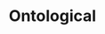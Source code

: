 ---
types: "word"

title: "Ontological"

categories: ['']

tags: ['Ontological']

arabic: 'الأنطولوجي'

arexps: []

enwords: ['Ontological']

enexps: []

arlexicons: 'أ'

enlexicons: 'O'

authors: ['Ruqayya Roshdy']

translators: ['']

citations: 'العربية والذكاء الاصطناعي'

sources: 'مركز الملك عبدالله بن عبدالعزيز الدولي لخدمة اللغة العربية'

word: "true"

slug: ""
---